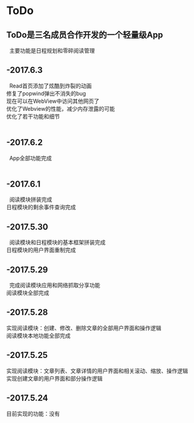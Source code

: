 # ToDo
## ToDo是三名成员合作开发的一个轻量级App
  
   主要功能是日程规划和零碎阅读管理

## -2017.6.3
   Read首页添加了炫酷到炸裂的动画</br>
   修复了popwind弹出不消失的bug</br>
   现在可以在WebView中访问其他网页了</br>
   优化了Webview的性能，减少内存泄露的可能</br>
   优化了若干功能和细节</br>
   
## -2017.6.2
   App全部功能完成</br> 
   
## -2017.6.1
   阅读模块拼装完成</br>
   日程模块的剩余事件查询完成
   
## -2017.5.30
   阅读模块和日程模块的基本框架拼装完成</br>
   日程模块的用户界面重制完成
   
## -2017.5.29
   完成阅读模块应用和网络抓取分享功能</br>
   阅读模块全部完成

## -2017.5.28 
   实现阅读模块：创建、修改、删除文章的全部用户界面和操作逻辑</br>
   阅读模块本地功能全部完成
   
## -2017.5.25
   实现阅读模块：文章列表、文章详情的用户界面和相关滚动、缩放、操作逻辑</br>
   实现创建文章的用户界面和部分操作逻辑</br>
   
## -2017.5.24
   目前实现的功能：没有</br> 


